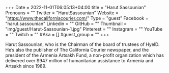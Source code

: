 +++
Date = 2022-11-01T06:05:13+04:00
title = "Harut Sassounian"
Pronouns = ""
Twitter = "HarutSassounian"
Website = "https://www.thecaliforniacourier.com/"
Type = "guest"
Facebook = "harut.sassounian"
Linkedin = ""
GitHub = ""
Thumbnail = "img/guest/Harut-Sassounian-1.jpg"
Pinterest = ""
Instagram = ""
YouTube = ""
Twitch = ""
#Aka = []
#guest_group = ""
+++

Harut Sassounian, who is the Chairman of the board of trustees of HyelD. He’s also the publisher of The California Courier newspaper, and the president of the Armenia Artsakh Fund, a non-profit organization which has delivered over $947 million of humanitarian assistance to Armenia and Artsakh since 1989.
